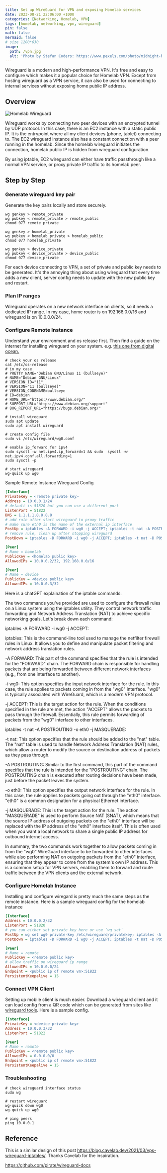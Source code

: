 ```yaml
---
title: Set up WireGuard for VPN and exposing Homelab services
date: 2023-08-21 22:06:00 +1000
categories: [Networking, Homelab, VPN]
tags: [homelab, networking, vpn, wireguard]
pin: false
math: false
mermaid: false
# size 1200*630
image:
  path: /vpn.jpg
  alt: 'Photo by Stefan Coders: https://www.pexels.com/photo/midnight-black-samsung-galaxy-s9-2048774/'
---
```


Wireguard is a modern and high-performance VPN. It's free and easy to configure which makes it a popular choice for Homelab VPN. Except from hosting wireguard as a VPN service, it can also be used for connecting to internal services without exposing home public IP address.

## Overview

![Homelab Wireguard](/drawio/homelab_v2_wireguard.drawio.png)

Wireguard works by connecting two peer devices with an encrypted tunnel by UDP protocol. In this case, there is an EC2 instance with a static public IP. It is the entrypoint where all my client devices (phone, tablet) connecting to. The EC2 wireguard instance also has a constant connection with a peer running in the homelab. Since the homelab wireguard initiates the connection, homelab public IP is hidden from wireguard configuration.

By using iptable, EC2 wireguard can either have traffic passthrough like a normal VPN service, or proxy private IP traffic to its homelab peer.

## Step by Step

### Generate wireguard key pair

Generate the key pairs locally and store securely.

``` shell
wg genkey > remote_private
wg pubkey < remote_private > remote_public
chmod 077 remote_private

wg genkey > homelab_private
wg pubkey < homelab_private > homelab_public
chmod 077 homelab_private

wg genkey > device_private
wg pubkey < device_private > device_public
chmod 077 device_private
```

For each device connecting to VPN, a set of private and public key needs to be generated. It's the annoying thing about using wireguard that every time adds a new client, server config needs to update with the new public key and restart.

### Plan IP ranges

Wireguard operates on a new network interface on clients, so it needs a dedicated IP range. In my case, home router is on 192.168.0.0/16 and wireguard is on 10.0.0.0/24.

### Configure Remote Instance

Understand your environment and os release first. Then find a guide on the internet for installing wireguard on your system. e.g. [this one from digital ocean.](https://www.digitalocean.com/community/tutorials/how-to-set-up-wireguard-on-debian-11)

``` shell
# check your os release
cat /etc/os-release
# in my case
# PRETTY_NAME="Debian GNU/Linux 11 (bullseye)"
# NAME="Debian GNU/Linux"
# VERSION_ID="11"
# VERSION="11 (bullseye)"
# VERSION_CODENAME=bullseye
# ID=debian
# HOME_URL="https://www.debian.org/"
# SUPPORT_URL="https://www.debian.org/support"
# BUG_REPORT_URL="https://bugs.debian.org/"

# install wireguard
sudo apt update
sudo apt install wireguard

# create config file
sudo vi /etc/wireguard/wg0.conf

# enable ip_forward for ipv4
sudo sysctl -w net.ipv4.ip_forward=1 && sudo  sysctl -w net.ipv4.conf.all.forwarding=1
sudo sysctl -p

# start wireguard
wg-quick up wg0
```

Sample Remote Instance Wireguard Config

``` ini
[Interface]
PrivateKey = <remote private key>
Address = 10.0.0.1/24
# default is 51820 but you can use a different port
ListenPort = 51822
DNS = 1.1.1.1,8.8.8.8
# add rule after start wireguard to proxy traffic
# make sure eth0 is the name of the external ip interface
PostUp = iptables -A FORWARD -i wg0 -j ACCEPT; iptables -t nat -A POSTROUTING -o eth0 -j MASQUERADE
# remove rule, clean up after stopping wireguard
PostDown = iptables -D FORWARD -i wg0 -j ACCEPT; iptables -t nat -D POSTROUTING -o eth0 -j MASQUERADE

[Peer]
# Name = homelab
PublicKey = <homelab public key>
AllowedIPs = 10.0.0.2/32, 192.168.0.0/16

[Peer]
# Name = device
PublicKey = <device public key>
AllowedIPs = 10.0.0.3/32
```

Here is a chatGPT explaination of the iptable commands:

The two commands you've provided are used to configure the firewall rules on a Linux system using the iptables utility. They control network traffic forwarding and Network Address Translation (NAT) to achieve specific networking goals. Let's break down each command:

iptables -A FORWARD -i wg0 -j ACCEPT:

iptables: This is the command-line tool used to manage the netfilter firewall rules in Linux. It allows you to define and manipulate packet filtering and network address translation rules.

-A FORWARD: This part of the command specifies that the rule is intended for the "FORWARD" chain. The FORWARD chain is responsible for handling packets that are being forwarded between different network interfaces (e.g., from one interface to another).

-i wg0: This option specifies the input network interface for the rule. In this case, the rule applies to packets coming in from the "wg0" interface. "wg0" is typically associated with WireGuard, which is a modern VPN protocol.

-j ACCEPT: This is the target action for the rule. When the conditions specified in the rule are met, the action "ACCEPT" allows the packets to pass through the firewall. Essentially, this rule permits forwarding of packets from the "wg0" interface to other interfaces.

iptables -t nat -A POSTROUTING -o eth0 -j MASQUERADE:

-t nat: This option specifies that the rule should be added to the "nat" table. The "nat" table is used to handle Network Address Translation (NAT) rules, which allow a router to modify the source or destination address of packets as they pass through.

-A POSTROUTING: Similar to the first command, this part of the command specifies that the rule is intended for the "POSTROUTING" chain. The POSTROUTING chain is executed after routing decisions have been made, just before the packet leaves the system.

-o eth0: This option specifies the output network interface for the rule. In this case, the rule applies to packets going out through the "eth0" interface. "eth0" is a common designation for a physical Ethernet interface.

-j MASQUERADE: This is the target action for the rule. The action "MASQUERADE" is used to perform Source NAT (SNAT), which means that the source IP address of outgoing packets on the "eth0" interface will be replaced with the IP address of the "eth0" interface itself. This is often used when you want a local network to share a single public IP address for outbound internet access.

In summary, the two commands work together to allow packets coming in from the "wg0" WireGuard interface to be forwarded to other interfaces while also performing NAT on outgoing packets from the "eth0" interface, ensuring that they appear to come from the system's own IP address. This is a common setup for VPN servers, enabling them to forward and route traffic between the VPN clients and the external network.

### Configure Homelab Instance

Installing and configure wiregard is pretty much the same steps as the remote instance. Here is a sample wireguard config for the homelab instance

``` ini
[Interface]
Address = 10.0.0.2/32
ListenPort = 51820
# you can either set private key here or use `wg set`
PostUp = wg set wg0 private-key /etc/wireguard/privatekey; iptables -A FORWARD -i wg0 -j ACCEPT; iptables -t nat -A POSTROUTING -o eth0 -j MASQUERADE
PostDown = iptables -D FORWARD -i wg0 -j ACCEPT; iptables -t nat -D POSTROUTING -o eth0 -j MASQUERADE

[Peer]
# Name = remote
PublicKey = <remote public key>
# allow traffic on wireguard ip range
AllowedIPs = 10.0.0.0/24
Endpoint = <public ip of remote vm>:51822
PersistentKeepalive = 15
```

### Connect VPN Client

Setting up mobile client is much easier. Download a wireguard client and it can load config from a QR code which can be generated from sites like [wireguard tools](https://www.wireguardconfig.com/qrcode). Here is a sample config.

``` ini
[Interface]
PrivateKey = <device private key>
Address = 10.0.0.3/32
ListenPort = 51822

[Peer]
# Name = remote
PublicKey = <remote public key>
AllowedIPs = 0.0.0.0/0
Endpoint = <public ip of remote vm>:51822
PersistentKeepalive = 15
```

### Troubleshooting

``` shell
# check wireguard interface status
sudo wg

# restart wireguard
wg-quick down wg0
wg-quick up wg0

# ping peers
ping 10.0.0.1
```

## Reference

This is a similar design of this post https://blog.cavelab.dev/2021/03/vps-wireguard-iptables/. Thanks Cavelab for the inspiration.

https://github.com/pirate/wireguard-docs

